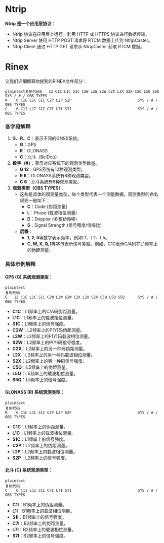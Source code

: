 # Ntrip

**Ntrip 是一个应用层协议**：

- Ntrip 协议在应用层上运行，利用 HTTP 或 HTTPS 协议进行数据传输。
- Ntrip Server 使用 HTTP POST 请求将 RTCM 数据上传到 NtripCaster。
- Ntrip Client 通过 HTTP GET 请求从 NtripCaster 获取 RTCM 数据。



# Rinex

让我们详细解释你提到的RINEX文件部分：

```
plaintext复制代码G   12 C1C L1C S1C C2W L2W S2W C2X L2X S2X C5Q L5Q S5Q      SYS / # / OBS TYPES
R    6 C1C L1C S1C C2P L2P S2P                              SYS / # / OBS TYPES
C    6 C1I L1I S1I C7I L7I S7I                              SYS / # / OBS TYPES
```

### 各字段解释

1. **G、R、C**：表示不同的GNSS系统。
   - **G**：GPS
   - **R**：GLONASS
   - **C**：北斗（BeiDou）
2. **数字（#）**：表示对应系统下的观测类型数量。
   - **G 12**：GPS系统有12种观测类型。
   - **R 6**：GLONASS系统有6种观测类型。
   - **C 6**：北斗系统有6种观测类型。
3. **观测类型（OBS TYPES）**：
   - 这些是具体的观测量类型，每个类型代表一个测量数据。观测类型的命名规则一般如下：
     - **C**：Code (伪距测量)
     - **L**：Phase (载波相位测量)
     - **D**：Doppler (多普勒频移)
     - **S**：Signal Strength (信号强度/信噪比)
   - **后缀**：
     - **1, 2, 5**等数字表示频率，例如L1、L2、L5。
     - **C, W, X, Q, I**等字母表示信号类型。例如，C1C表示C/A码在L1频率上的伪距测量。

### 具体示例解释

#### GPS (G) 系统观测类型：

```
plaintext
复制代码
G   12 C1C L1C S1C C2W L2W S2W C2X L2X S2X C5Q L5Q S5Q      SYS / # / OBS TYPES
```

- **C1C**：L1频率上的C/A码伪距测量。
- **L1C**：L1频率上的载波相位测量。
- **S1C**：L1频率上的信号强度。
- **C2W**：L2频率上的P(Y)码伪距测量。
- **L2W**：L2频率上的P(Y)码载波相位测量。
- **S2W**：L2频率上的P(Y)码信号强度。
- **C2X**：L2频率上的另一种码伪距测量。
- **L2X**：L2频率上的另一种码载波相位测量。
- **S2X**：L2频率上的另一种码信号强度。
- **C5Q**：L5频率上的伪距测量。
- **L5Q**：L5频率上的载波相位测量。
- **S5Q**：L5频率上的信号强度。

#### GLONASS (R) 系统观测类型：

```
plaintext
复制代码
R    6 C1C L1C S1C C2P L2P S2P                              SYS / # / OBS TYPES
```

- **C1C**：L1频率上的伪距测量。
- **L1C**：L1频率上的载波相位测量。
- **S1C**：L1频率上的信号强度。
- **C2P**：L2频率上的伪距测量。
- **L2P**：L2频率上的载波相位测量。
- **S2P**：L2频率上的信号强度。

#### 北斗 (C) 系统观测类型：

```
plaintext
复制代码
C    6 C1I L1I S1I C7I L7I S7I                              SYS / # / OBS TYPES
```

- **C1I**：B1频率上的伪距测量。
- **L1I**：B1频率上的载波相位测量。
- **S1I**：B1频率上的信号强度。
- **C7I**：B2频率上的伪距测量。
- **L7I**：B2频率上的载波相位测量。
- **S7I**：B2频率上的信号强度。
